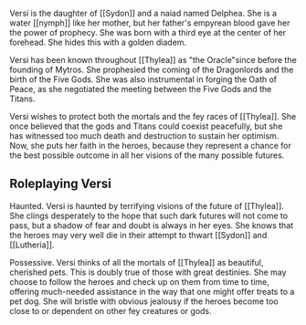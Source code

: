Versi is the daughter of [[Sydon]] and a naiad named Delphea. She is a water [[nymph]] like her mother, but her father's empyrean blood gave her the power of prophecy. She was born with a third eye at the center of her forehead. She hides this with a golden diadem.

Versi has been known throughout [[Thylea]] as "the Oracle"since before the founding of Mytros. She prophesied the coming of the Dragonlords and the birth of the Five Gods. She was also instrumental in forging the Oath of Peace, as she negotiated the meeting between the Five Gods and the Titans.

Versi wishes to protect both the mortals and the fey races of [[Thylea]]. She once believed that the gods and Titans could coexist peacefully, but she has witnessed too much death and destruction to sustain her optimism. Now, she puts her faith in the heroes, because they represent a chance for the best possible outcome in all her visions of the many possible futures.

## Roleplaying Versi
Haunted. Versi is haunted by terrifying visions of the future of [[Thylea]]. She clings desperately to the hope that such dark futures will not come to pass, but a shadow of fear and doubt is always in her eyes. She knows that the heroes may very well die in their attempt to thwart [[Sydon]] and [[Lutheria]].

Possessive. Versi thinks of all the mortals of [[Thylea]] as beautiful, cherished pets. This is doubly true of those with great destinies. She may choose to follow the heroes and check up on them from time to time, offering much-needed assistance in the way that one might offer treats to a pet dog. She will bristle with obvious jealousy if the heroes become too close to or dependent on other fey creatures or gods.